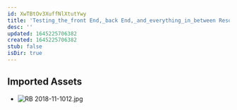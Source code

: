 ```yaml
---
id: XwTBtOv3XuffNlXtutYwy
title: 'Testing_the_front End,_back End,_and_everything_in_between Resources'
desc: ''
updated: 1645225706382
created: 1645225706382
stub: false
isDir: true
---
```

## Imported Assets
- ![RB 2018-11-1012.jpg](/assets/rb-2018-11-1012.jpg)
